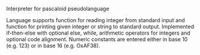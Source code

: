 Interpreter for pascaloid pseudolanguage

Language supports function for reading integer from standard input and function for printing given integer or string to standard output. Implemented if-then-else with optional else, while, arithmetic operators for integers and optional code alignment. Numeric constants are entered either in base 10 (e.g. 123) or in base 16 (e.g. OxAF38).